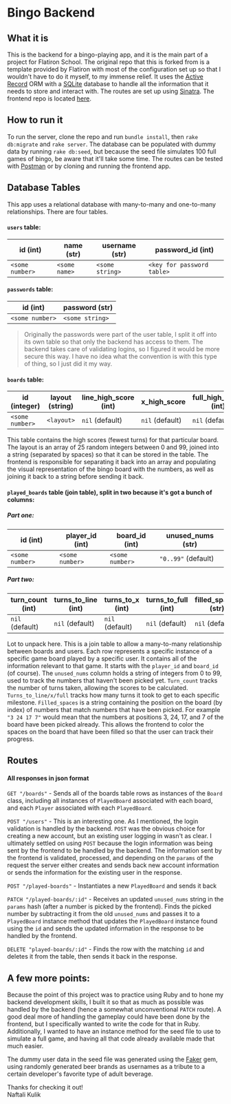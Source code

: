 # Bingo Backend

## What it is

This is the backend for a bingo-playing app, and it is the main part of a project for Flatiron School. The original repo that this is forked from is a template provided by Flatiron with most of the configuration set up so that I wouldn't have to do it myself, to my immense relief. It uses the [Active Record](https://guides.rubyonrails.org/active_record_basics.html) ORM with a [SQLite](https://www.sqlite.org/index.html) database to handle all the information that it needs to store and interact with. The routes are set up using [Sinatra](http://sinatrarb.com/). The frontend repo is located [here](https://github.com/nkulik94/sinatra-react-bingo-frontend).

## How to run it

To run the server, clone the repo and run `bundle install`, then `rake db:migrate` and `rake server`. The database can be populated with dummy data by running `rake db:seed`, but because the seed file simulates 100 full games of bingo, be aware that it'll take some time. The routes can be tested with [Postman](https://www.postman.com/) or by cloning and running the frontend app.

## Database Tables

This app uses a relational database with many-to-many and one-to-many relationships. There are four tables.

#### `users` table:

| id (int)      | name (str)     | username (str) | password_id (int) |
| ----------------- | ----------------- | ----------------- | ----------------- |
| `<some number>`   | `<some name>`     | `<some string>`   | `<key for password table>`   |

#### `passwords` table:

| id (int) | password (str) |
| -------- | -------------- |
| `<some number>` | `<some string>` |

> Originally the passwords were part of the user table, I split it off into its own table so that only the backend has access to them. The backend takes care of validating logins, so I figured it would be more secure this way. I have no idea what the convention is with this type of thing, so I just did it my way.

#### `boards` table:

| id (integer)    | layout (string) | line_high_score (int) | x_high_score | full_high_score (int) |
| --------------- | --------------- | --------------------- | ------------ | --------------------- |
| `<some number>` | `<layout>`      | `nil` (default)       | `nil` (default) | `nil` (default) |


This table contains the high scores (fewest turns) for that particular board. The layout is an array of 25 random integers between 0 and 99, joined into a string (separated by spaces) so that it can be stored in the table. The frontend is responsible for separating it back into an array and populating the visual representation of the bingo board with the numbers, as well as joining it back to a string before sending it back.

#### `played_boards` table (join table), split in two because it's got a bunch of columns:

##### Part one:

| id (int)            | player_id (int)     | board_id (int)      | unused_nums (str) |
| ------------------  | ------------------- | ------------------- | --------------------- |
| `<some number>`         | `<some number>`         | `<some number>`         | `"0..99"` (default)     |

##### Part two:

| turn_count (int)   | turns_to_line (int) | turns_to_x (int)    | turns_to_full (int)  | filled_spaces (str)     |
| -------------------- | -------------------- | -------------------- | -------------------- | -------------------- |
| `nil` (default)      | `nil` (default)      | `nil` (default)      | `nil` (default)      | `nil` (default) |


Lot to unpack here. This is a join table to allow a many-to-many relationship between boards and users. Each row represents a specific instance of a specific game board played by a specific user. It contains all of the information relevant to that game. It starts with the `player_id` and `board_id` (of course). The `unused_nums` column holds a string of integers from 0 to 99, used to track the numbers that haven't been picked yet. `Turn_count` tracks the number of turns taken, allowing the scores to be calculated. `Turns_to_line/x/full` tracks how many turns it took to get to each specific milestone. `Filled_spaces` is a string containing the position on the board (by index) of numbers that match numbers that have been picked. For example `"3 24 17 7"` would mean that the numbers at positions 3, 24, 17, and 7 of the board have been picked already. This allows the frontend to color the spaces on the board that have been filled so that the user can track their progress.

## Routes

#### All responses in json format

`GET "/boards"` - Sends all of the boards table rows as instances of the `Board` class, including all instances of `PlayedBoard` associated with each board, and each `Player` associated with each `PlayedBoard`.  

`POST "/users"` - This is an interesting one. As I mentioned, the login validation is handled by the backend. `POST` was the obvious choice for creating a new account, but an existing user logging in wasn't as clear. I ultimately settled on using `POST` because the login information was being sent by the frontend to be handled by the backend. The information sent by the frontend is validated, processed, and depending on the `params` of the request the server either creates and sends back new account information or sends the information for the existing user in the response.  

`POST "/played-boards"` - Instantiates a new `PlayedBoard` and sends it back  

`PATCH "/played-boards/:id"` - Receives an updated `unused_nums` string in the `params` hash (after a number is picked by the frontend). Finds the picked number by subtracting it from the old `unused_nums` and passes it to a `PlayedBoard` instance method that updates the `PlayedBoard` instance found using the `id` and sends the updated information in the response to be handled by the frontend.  

`DELETE "played-boards/:id"` - Finds the row with the matching `id` and deletes it from the table, then sends it back in the response.

## A few more points:

Because the point of this project was to practice using Ruby and to hone my backend development skills, I built it so that as much as possible was handled by the backend (hence a somewhat unconventional `PATCH` route). A good deal more of handling the gameplay could have been done by the frontend, but I specifically wanted to write the code for that in Ruby. Additionally, I wanted to have an instance method for the seed file to use to simulate a full game, and having all that code already available made that much easier.  

The dummy user data in the seed file was generated using the [Faker](https://github.com/faker-ruby/faker) gem, using randomly generated beer brands as usernames as a tribute to a certain developer's favorite type of adult beverage.

Thanks for checking it out!  
Naftali Kulik